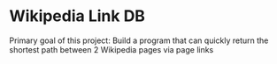 # Wikipedia Link DB

Primary goal of this project: Build a program that can quickly return the shortest path between 2 Wikipedia pages via page links
